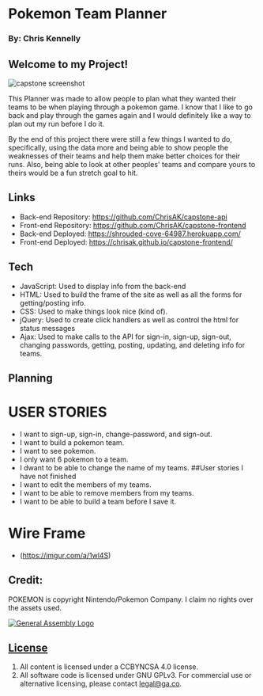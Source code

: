
# Pokemon Team Planner
### By: Chris Kennelly

## Welcome to my Project!

![capstone screenshot](https://i.imgur.com/HUDVr9n.png)

This Planner was made to allow people to plan what they wanted their teams to be when playing through a pokemon game. I know that I like to go back and play through the games again and I would definitely like a way to plan out my run before I do it.

By the end of this project there were still a few things I wanted to do, specifically, using the data more and being able to show people the weaknesses of their teams and help them make better choices for their runs. Also, being able to look at other peoples' teams and compare yours to theirs would be a fun stretch goal to hit.


## Links

- Back-end Repository: https://github.com/ChrisAK/capstone-api
- Front-end Repository: https://github.com/ChrisAK/capstone-frontend
- Back-end Deployed: https://shrouded-cove-64987.herokuapp.com/
- Front-end Deployed: https://chrisak.github.io/capstone-frontend/

## Tech

- JavaScript: Used to display info from the back-end
- HTML: Used to build the frame of the site as well as all the forms for getting/posting info.
- CSS: Used to make things look nice (kind of).
- jQuery: Used to create click handlers as well as control the html for status messages
- Ajax: Used to make calls to the API for sign-in, sign-up, sign-out, changing passwords, getting, posting, updating, and deleting info for teams.

## Planning
# USER STORIES
- I want to sign-up, sign-in, change-password, and sign-out.
- I want to build a pokemon team.
- I want to see pokemon.
- I only want 6 pokemon to a team.
- I dwant to be able to change the name of my teams.
##User stories I have not finished
- I want to edit the members of my teams.
- I want to be able to remove members from my teams.
- I want to be able to build a team before I save it.

# Wire Frame
- (https://imgur.com/a/1wl4S)

## Credit:
POKEMON is copyright Nintendo/Pokemon Company. I claim no rights over the assets used.

[![General Assembly Logo](https://camo.githubusercontent.com/1a91b05b8f4d44b5bbfb83abac2b0996d8e26c92/687474703a2f2f692e696d6775722e636f6d2f6b6538555354712e706e67)](https://generalassemb.ly/education/web-development-immersive)

## [License](LICENSE)

1.  All content is licensed under a CC­BY­NC­SA 4.0 license.
1.  All software code is licensed under GNU GPLv3. For commercial use or
    alternative licensing, please contact legal@ga.co.
